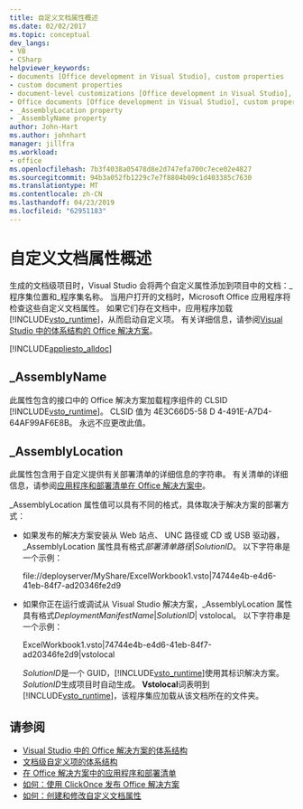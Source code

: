 ```yaml
---
title: 自定义文档属性概述
ms.date: 02/02/2017
ms.topic: conceptual
dev_langs:
- VB
- CSharp
helpviewer_keywords:
- documents [Office development in Visual Studio], custom properties
- custom document properties
- document-level customizations [Office development in Visual Studio], custom properties
- Office documents [Office development in Visual Studio], custom properties
- _AssemblyLocation property
- _AssemblyName property
author: John-Hart
ms.author: johnhart
manager: jillfra
ms.workload:
- office
ms.openlocfilehash: 7b3f4038a05478d8e2d747efa700c7ece02e4827
ms.sourcegitcommit: 94b3a052fb1229c7e7f8804b09c1d403385c7630
ms.translationtype: MT
ms.contentlocale: zh-CN
ms.lasthandoff: 04/23/2019
ms.locfileid: "62951183"
---
```

# <a name="custom-document-properties-overview"></a>自定义文档属性概述

生成的文档级项目时，Visual Studio 会将两个自定义属性添加到项目中的文档：\_程序集位置和\_程序集名称。 当用户打开的文档时，Microsoft Office 应用程序将检查这些自定义文档属性。 如果它们存在文档中，应用程序加载[!INCLUDE[vsto_runtime](../vsto/includes/vsto-runtime-md.md)]，从而启动自定义项。 有关详细信息，请参阅[Visual Studio 中的体系结构的 Office 解决方案](../vsto/architecture-of-office-solutions-in-visual-studio.md)。

 [!INCLUDE[appliesto_alldoc](../vsto/includes/appliesto-alldoc-md.md)]

## <a name="assemblyname"></a>\_AssemblyName

此属性包含的接口中的 Office 解决方案加载程序组件的 CLSID [!INCLUDE[vsto_runtime](../vsto/includes/vsto-runtime-md.md)]。 CLSID 值为 4E3C66D5-58 D 4-491E-A7D4-64AF99AF6E8B。 永远不应更改此值。

## <a name="assemblylocation"></a>\_AssemblyLocation

此属性包含用于自定义提供有关部署清单的详细信息的字符串。 有关清单的详细信息，请参阅[应用程序和部署清单在 Office 解决方案中](../vsto/application-and-deployment-manifests-in-office-solutions.md)。

 \_AssemblyLocation 属性值可以具有不同的格式，具体取决于解决方案的部署方式：

- 如果发布的解决方案安装从 Web 站点、 UNC 路径或 CD 或 USB 驱动器，_AssemblyLocation 属性具有格式*部署清单路径*|*SolutionID*。 以下字符串是一个示例：

     file://deployserver/MyShare/ExcelWorkbook1.vsto|74744e4b-e4d6-41eb-84f7-ad20346fe2d9

- 如果你正在运行或调试从 Visual Studio 解决方案，_AssemblyLocation 属性具有格式*DeploymentManifestName*|*SolutionID*| vstolocal。 以下字符串是一个示例：

     ExcelWorkbook1.vsto|74744e4b-e4d6-41eb-84f7-ad20346fe2d9|vstolocal

  *SolutionID*是一个 GUID，[!INCLUDE[vsto_runtime](../vsto/includes/vsto-runtime-md.md)]使用其标识解决方案。 *SolutionID*生成项目时自动生成。 **Vstolocal**词表明到[!INCLUDE[vsto_runtime](../vsto/includes/vsto-runtime-md.md)]，该程序集应加载从该文档所在的文件夹。

## <a name="see-also"></a>请参阅

- [Visual Studio 中的 Office 解决方案的体系结构](../vsto/architecture-of-office-solutions-in-visual-studio.md)
- [文档级自定义项的体系结构](../vsto/architecture-of-document-level-customizations.md)
- [在 Office 解决方案中的应用程序和部署清单](../vsto/application-and-deployment-manifests-in-office-solutions.md)
- [如何：使用 ClickOnce 发布 Office 解决方案](https://msdn.microsoft.com/2b6c247e-bc04-4ce4-bb64-c4e79bb3d5b8)
- [如何：创建和修改自定义文档属性](../vsto/how-to-create-and-modify-custom-document-properties.md)

